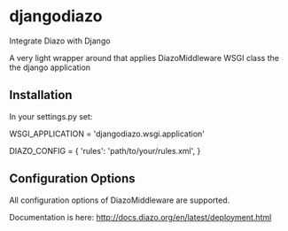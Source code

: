djangodiazo
===========

Integrate Diazo with Django

A very light wrapper around that applies DiazoMiddleware WSGI class the the django application


Installation
-------------

In your settings.py set:

WSGI_APPLICATION = 'djangodiazo.wsgi.application'

DIAZO_CONFIG = {
    'rules': 'path/to/your/rules.xml', 
}


Configuration Options
----------------------

All configuration options of DiazoMiddleware are supported. 

Documentation is here: http://docs.diazo.org/en/latest/deployment.html



